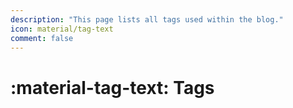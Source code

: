 ```yaml
---
description: "This page lists all tags used within the blog."
icon: material/tag-text
comment: false
---
```


# :material-tag-text: Tags

<!-- material/tags -->